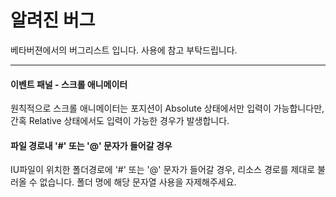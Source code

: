 # 알려진 버그

베타버젼에서의 버그리스트 입니다. 사용에 참고 부탁드립니다.

*****
#### 이벤트 패널 - 스크롤 애니메이터 <br />
원칙적으로 스크롤 애니메이터는 포지션이 Absolute 상태에서만 입력이 가능합니다만, 간혹 Relative 상태에서도 입력이 가능한 경우가 발생합니다.

#### 파일 경로내 '#' 또는 '@' 문자가 들어갈 경우<br />
IU파일이 위치한 폴더경로에 '#' 또는 '@' 문자가 들어갈 경우, 리소스 경로를 제대로 불러올 수 없습니다. 폴더 명에 해당 문자열 사용을 자제해주세요.

